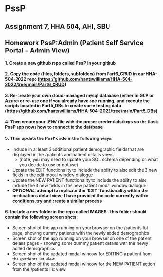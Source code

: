 # PssP
## Assignment 7, HHA 504, AHI, SBU


## Homework PssP:Admin (Patient Self Service Portal - Admin View) 

#### 1. Create a new github repo called PssP in your github  

#### 2. Copy the code (files, folders, subfolders) from Part6_CRUD in our HHA-504-2022 repo (https://github.com/hantswilliams/HHA-504-2022/tree/main/Part6_CRUD) 

#### 3. Re-create your own cloud-managed mysql database (either in GCP or Azure) or re-use one if you already have one running, and execute the scripts located in Part5_DBs to create some testing data (https://github.com/hantswilliams/HHA-504-2022/tree/main/Part5_DBs)   

#### 4. Then create your .ENV file with the proper credentials/keys so the flask PssP app nows how to connect to the database 

#### 5. Then update the PssP code in the following ways: 
  - Include in at least 3 additional patient demographic fields that are displayed in the /patients and patient details views 
      - (note, you may need to update your SQL schema depending on what you decide to use or not use)  
  - Update the EDIT functionality to include the ability to also edit the 3 new fields in the edit modal window dialogue 
  - Update the NEW PATIENT functionality to include the ability to also include the 3 new fields in the new patient modal window dialogue 
  - **_OPTIONAL:_ attempt to replicate the 'EDIT' functionality within the medications detail view; I have provided the code currently within conditions, try and create a similar process** 

#### 6. Include a new folder in the repo called IMAGES - this folder should contain the following screen shots: 
  - Screen shot of the app running on your browser on the /patients list page, showing dummy patients with the newly added demographics
  - Screen shot of the app running on your browser on one of the patient details pages - showing some dummy patient details with the newly added demographics  
  - Screen shot of the updated modal window for EDITING a patient from the /patients list view 
  - Screen shot of the updated modal window for the NEW PATIENT action from the /patients list view

